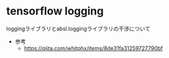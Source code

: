 # tensorflow logging

loggingライブラリとabsl.loggingライブラリの干渉について

- 参考
  - https://qiita.com/whitphx/items/8de31fa31259727790bf